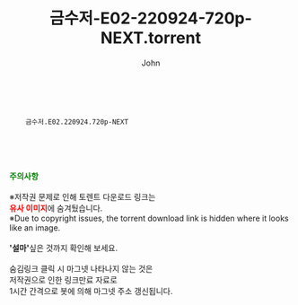 ﻿---
layout: post
title:  "    금수저-E02-220924-720p-NEXT.torrent"
author: John
categories: [ 드라마 ]
tags: [  ]
image:  
description: "    금수저-E02-220924-720p-NEXT torrent 정보 공유"
toc: true
toc_sticky: true
---

<br>

        금수저.E02.220924.720p-NEXT  
    
<br><br><br>
<p data-ke-size="size16"><b><span style="color: green;">주의사항</span></b><br /><br />※저작권 문제로 인해 토렌트 다운로드 링크는<br /><b><span style="color: red;">유사 이미지</span></b>에 숨겨뒀습니다.<br />※Due to copyright issues, the torrent download link is hidden where it looks like an image.<br /><br /><b>'설마'</b>싶은 것까지 확인해 보세요.<br /><br />숨김링크 클릭 시 마그넷 나타나지 않는 것은<br />저작권으로 인한 링크만료 자료로<br />1시간 간격으로 봇에 의해 마그넷 주소 갱신됩니다.</p>
